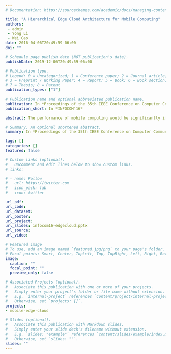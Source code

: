 ```yaml
---
# Documentation: https://sourcethemes.com/academic/docs/managing-content/

title: "A Hierarchical Edge Cloud Architecture for Mobile Computing"
authors: 
 - admin
 - Yong Li
 - Wei Gao
date: 2016-04-06T20:49:59-06:00
doi: ""

# Schedule page publish date (NOT publication's date).
publishDate: 2019-12-06T20:49:59-06:00

# Publication type.
# Legend: 0 = Uncategorized; 1 = Conference paper; 2 = Journal article;
# 3 = Preprint / Working Paper; 4 = Report; 5 = Book; 6 = Book section;
# 7 = Thesis; 8 = Patent
publication_types: ["1"]

# Publication name and optional abbreviated publication name.
publication: In *Proceedings of the 35th IEEE Conference on Computer Communications (INFOCOM'16)*
publication_short: In *INFOCOM'16*

abstract: The performance of mobile computing would be significantly improved by leveraging cloud computing and migrating mobile workloads for remote execution at the cloud. In this paper, to efficiently handle the peak load and satisfy the requirements of remote program execution, we propose to deploy cloud servers at the network edge and design the edge cloud as a tree hierarchy of geo-distributed servers, so as to efficiently utilize the cloud resources to serve the peak loads from mobile users. The hierarchical architecture of edge cloud enables aggregation of the peak loads across different tiers of cloud servers to maximize the amount of mobile workloads being served. To ensure efficient utilization of cloud resources, we further propose a workload placement algorithm that decides which edge cloud servers mobile programs are placed on and how much computational capacity is provisioned to execute each program. The performance of our proposed hierarchical edge cloud architecture on serving mobile workloads is evaluated by formal analysis, small-scale system experimentation, and largescale trace-based simulations.

# Summary. An optional shortened abstract.
summary: In *Proceedings of the 35th IEEE Conference on Computer Communications (INFOCOM'16)*

tags: []
categories: []
featured: false

# Custom links (optional).
#   Uncomment and edit lines below to show custom links.
# links:

# - name: Follow
#   url: https://twitter.com
#   icon_pack: fab
#   icon: twitter

url_pdf:
url_code:
url_dataset:
url_poster:
url_project:
url_slides: infocom16-edgecloud.pptx
url_source:
url_video:

# Featured image
# To use, add an image named `featured.jpg/png` to your page's folder. 
# Focal points: Smart, Center, TopLeft, Top, TopRight, Left, Right, BottomLeft, Bottom, BottomRight.
image:
  caption: ""
  focal_point: ""
  preview_only: false

# Associated Projects (optional).
#   Associate this publication with one or more of your projects.
#   Simply enter your project's folder or file name without extension.
#   E.g. `internal-project` references `content/project/internal-project/index.md`.
#   Otherwise, set `projects: []`.
projects: 
- mobile-edge-cloud

# Slides (optional).
#   Associate this publication with Markdown slides.
#   Simply enter your slide deck's filename without extension.
#   E.g. `slides: "example"` references `content/slides/example/index.md`.
#   Otherwise, set `slides: ""`.
slides: ""
---
```

